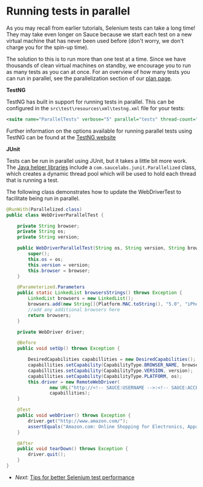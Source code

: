 Running tests in parallel
=====

As you may recall from earlier tutorials, Selenium tests can take a long
time! They may take even longer on Sauce because we start each test
on a new virtual machine that has never been used before (don't worry, we don't charge you for the spin-up time).

The solution to this is to run more than one test at a time. Since we have thousands of
clean virtual machines on standby, we encourage you to run as many tests
as you can at once. For an overview of how many tests you can run in parallel, see the parallelization section of our
[plan page](http://saucelabs.com/pricing).

**TestNG**

TestNG has built in support for running tests in parallel.  This can be configured in the `src\test\resources\xml\testng.xml` file for your tests:

```xml
<suite name="ParallelTests" verbose="5" parallel="tests" thread-count="10">
```

Further information on the options available for running parallel tests using TestNG can be found at the [TestNG website](http://testng.org/doc/documentation-main.html#parallel-running)

**JUnit**

Tests can be run in parallel using JUnit, but it takes a little bit more work.  The [Java helper libraries](https://github.com/saucelabs/sauce-java) include a `com.saucelabs.junit.Parallelized` class, which creates a dynamic thread pool which will be used to hold each thread that is running a test.

The following class demonstrates how to update the WebDriverTest to facilitate being run in parallel.

<!-- SAUCE:LOGIN -->
```java
@RunWith(Parallelized.class)
public class WebDriverParallelTest {

    private String browser;
    private String os;
    private String version;

    public WebDriverParallelTest(String os, String version, String browser) {
        super();
        this.os = os;
        this.version = version;
        this.browser = browser;
    }

    @Parameterized.Parameters
    public static LinkedList browsersStrings() throws Exception {
        LinkedList browsers = new LinkedList();
        browsers.add(new String[]{Platform.MAC.toString(), "5.0", "iPhone"});
		//add any additional browsers here
        return browsers;
    }

    private WebDriver driver;

    @Before
    public void setUp() throws Exception {

        DesiredCapabilities capabillities = new DesiredCapabilities();
        capabillities.setCapability(CapabilityType.BROWSER_NAME, browser);
        capabillities.setCapability(CapabilityType.VERSION, version);
        capabillities.setCapability(CapabilityType.PLATFORM, os);
        this.driver = new RemoteWebDriver(
                new URL("http://<!-- SAUCE:USERNAME -->:<!-- SAUCE:ACCESS_KEY -->@ondemand.saucelabs.com:80/wd/hub"),
                capabillities);
    }

    @Test
    public void webDriver() throws Exception {
        driver.get("http://www.amazon.com/");
        assertEquals("Amazon.com: Online Shopping for Electronics, Apparel, Computers, Books, DVDs & more", driver.getTitle());
    }

    @After
    public void tearDown() throws Exception {
        driver.quit();
    }
}
``` 

* _Next_: [Tips for better Selenium test performance](##07-Tips.md##)

